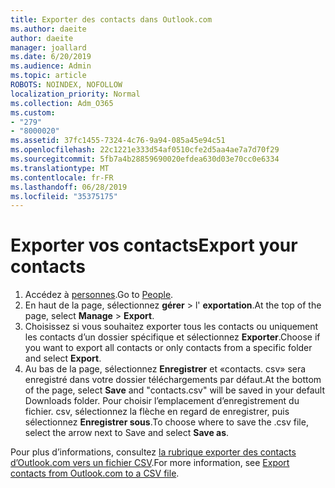 ```yaml
---
title: Exporter des contacts dans Outlook.com
ms.author: daeite
author: daeite
manager: joallard
ms.date: 6/20/2019
ms.audience: Admin
ms.topic: article
ROBOTS: NOINDEX, NOFOLLOW
localization_priority: Normal
ms.collection: Adm_O365
ms.custom:
- "279"
- "8000020"
ms.assetid: 37fc1455-7324-4c76-9a94-085a45e94c51
ms.openlocfilehash: 22c1221e333d54af0510cfe2d5aa4ae7a7d70f29
ms.sourcegitcommit: 5fb7a4b28859690020efdea630d03e70cc0e6334
ms.translationtype: MT
ms.contentlocale: fr-FR
ms.lasthandoff: 06/28/2019
ms.locfileid: "35375175"
---
```

# <a name="export-your-contacts"></a><span data-ttu-id="8d39c-102">Exporter vos contacts</span><span class="sxs-lookup"><span data-stu-id="8d39c-102">Export your contacts</span></span>

1. <span data-ttu-id="8d39c-103">Accédez à [personnes](https://outlook.live.com/people/).</span><span class="sxs-lookup"><span data-stu-id="8d39c-103">Go to [People](https://outlook.live.com/people/).</span></span>
2. <span data-ttu-id="8d39c-104">En haut de la page, sélectionnez **gérer** \> l' **exportation**.</span><span class="sxs-lookup"><span data-stu-id="8d39c-104">At the top of the page, select **Manage** \> **Export**.</span></span>
3. <span data-ttu-id="8d39c-105">Choisissez si vous souhaitez exporter tous les contacts ou uniquement les contacts d’un dossier spécifique et sélectionnez **Exporter**.</span><span class="sxs-lookup"><span data-stu-id="8d39c-105">Choose if you want to export all contacts or only contacts from a specific folder and select **Export**.</span></span>
4. <span data-ttu-id="8d39c-106">Au bas de la page, sélectionnez **Enregistrer** et «contacts. csv» sera enregistré dans votre dossier téléchargements par défaut.</span><span class="sxs-lookup"><span data-stu-id="8d39c-106">At the bottom of the page, select **Save** and "contacts.csv" will be saved in your default Downloads folder.</span></span> <span data-ttu-id="8d39c-107">Pour choisir l’emplacement d’enregistrement du fichier. csv, sélectionnez la flèche en regard de enregistrer, puis sélectionnez **Enregistrer sous**.</span><span class="sxs-lookup"><span data-stu-id="8d39c-107">To choose where to save the .csv file, select the arrow next to Save and select **Save as**.</span></span>

<span data-ttu-id="8d39c-108">Pour plus d’informations, consultez [la rubrique exporter des contacts d’Outlook.com vers un fichier CSV](https://support.office.com/article/578cca22-3550-4c73-b3f0-9978cfeac83f?wt.mc_id=Office_Outlook_com_Alchemy).</span><span class="sxs-lookup"><span data-stu-id="8d39c-108">For more information, see [Export contacts from Outlook.com to a CSV file](https://support.office.com/article/578cca22-3550-4c73-b3f0-9978cfeac83f?wt.mc_id=Office_Outlook_com_Alchemy).</span></span>